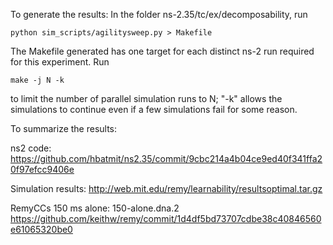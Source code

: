 To generate the results:
In the folder ns-2.35/tc/ex/decomposability, run
   ```
   python sim_scripts/agilitysweep.py > Makefile
   ```
The Makefile generated has one target for each distinct ns-2 run required for 
this
experiment. Run
   ```         
   make -j N -k
   ```
to limit the number of parallel simulation runs to N; "-k" allows the 
simulations to continue even if a few simulations fail for some reason.

To summarize the results:


ns2 code:
https://github.com/hbatmit/ns2.35/commit/9cbc214a4b04ce9ed40f341ffa20f97efcc9406e

Simulation results:
http://web.mit.edu/remy/learnability/resultsoptimal.tar.gz

RemyCCs
150 ms alone: 150-alone.dna.2 https://github.com/keithw/remy/commit/1d4df5bd73707cdbe38c40846560e61065320be0
